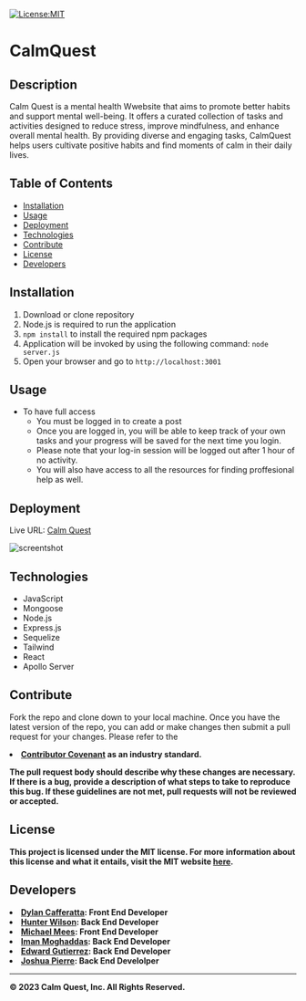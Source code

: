[![License:MIT](https://img.shields.io/badge/License-MIT-yellow.svg)](https://opensource.org/licenses/MIT)

# CalmQuest

## Description

Calm Quest is a mental health Wwebsite that aims to promote better habits and support mental well-being. It offers a curated collection of  tasks and activities designed to reduce stress, improve mindfulness, and enhance overall mental health. By providing diverse and engaging tasks, CalmQuest helps users cultivate positive habits and find moments of calm in their daily lives.

## Table of Contents

- [Installation](#installation)
- [Usage](#usage)
- [Deployment](#deployment)
- [Technologies](#technologies)
- [Contribute](#contribute)
- [License](#license)
- [Developers](#developers)

## Installation

1. Download or clone repository
2. Node.js is required to run the application
3. `npm install` to install the required npm packages
4. Application will be invoked by using the following command: `node server.js`
5. Open your browser and go to `http://localhost:3001`

## Usage
* To have full access
  * You must be logged in to create a post
  * Once you are logged in, you will be able to keep track of your own tasks and your progress will be saved for the next time you login.
  * Please note that your log-in session will be logged out after 1 hour of no activity.
  * You will also have access to all the resources for finding proffesional help as well.
## Deployment
Live URL: <a href="https://">Calm Quest</a>  

![screentshot]()



## Technologies
* JavaScript
* Mongoose
* Node.js
* Express.js
* Sequelize
* Tailwind
* React
* Apollo Server


## Contribute
Fork the repo and clone down to your local machine. Once you have the latest version of the repo, you can add or make changes then submit a pull request for your changes. Please refer to the <li><strong><a href="https://www.contributor-covenant.org/" target="__blank">Contributor Covenant</a> as an industry standard.

The pull request body should describe why these changes are necessary. If there is a bug, provide a description of what steps to take to reproduce this bug. If these guidelines are not met, pull requests will not be reviewed or accepted.

## License
This project is licensed under the MIT license. For more information about this license and what it entails, visit the MIT website <a href="https://opensource.org/licenses/MIT">here</a>.



## Developers

<li><strong><a href="https://github.com/DylanCaff" target="__blank">Dylan Cafferatta</a>:</strong> Front End Developer</li>

<li><strong><a href="https://github.com/HunterWilson1" target="__blank">Hunter Wilson</a>:</strong> Back End Developer</li>

<li><strong><a href="https://github.com/MichaelMees99" target="__blank">Michael Mees</a>:</strong> Front End Developer</li>

<li><strong><a href="https://github.com/imanmogh" target="__blank">Iman Moghaddas</a>:</strong> Back End Developer</li>

<li><strong><a href="https://github.com/eddieg00 " target="__blank">Edward Gutierrez</a>:</strong> Back End Developer</li>

<li><strong><a href="https://github.com/Minthare" target="__blank">Joshua Pierre</a>:</strong> Back End Develolper</li>









- - -  
© 2023 Calm Quest, Inc. All Rights Reserved.
```
